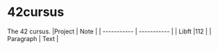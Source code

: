 # 42cursus
The 42 cursus. 
|Project      | Note |
| ----------- | ----------- |
| Libft       |112       |
| Paragraph   | Text        |
